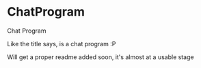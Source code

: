 ChatProgram
===========

Chat Program

Like the title says, is a chat program :P

Will get a proper readme added soon, it's almost at a usable stage
